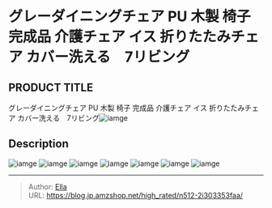 # グレーダイニングチェア PU 木製 椅子 完成品 介護チェア イス 折りたたみチェア カバー洗える　7リビング


## PRODUCT TITLE 

グレーダイニングチェア PU 木製 椅子 完成品 介護チェア イス 折りたたみチェア カバー洗える　7リビング![iamge](https://b2bfiles1.gigab2b.cn/image/wkseller/301/20230330_dbe74073f469aee27d2880ea2b275099.jpg)

## Description











![iamge](https://b2bfiles1.gigab2b.cn/image/wkseller/301/20230330_754fb300bf35bd921a2f82682ec670d0.jpg)
![iamge](https://b2bfiles1.gigab2b.cn/image/wkseller/301/20230330_7f60edf13b021ceb7d8c2aeb286aaf62.jpg)
![iamge](https://b2bfiles1.gigab2b.cn/image/wkseller/301/20230323_cdbab757daf85a3d68552f4a385884c4.jpg)
![iamge](https://b2bfiles1.gigab2b.cn/image/wkseller/301/PP035902/20200212_13e79d2f145fd175aa9f09356f664de6.jpg)
![iamge](https://b2bfiles1.gigab2b.cn/image/wkseller/301/PP035902/20200212_67f02f6c52a74add15ca42d3a2f6ea5e.jpg)
![iamge](https://b2bfiles1.gigab2b.cn/image/wkseller/301/20230330_a1caa5e7371054c81700a274c7e04982.jpg)
![iamge](https://b2bfiles1.gigab2b.cn/image/wkseller/301/20230330_bcc614aa1027449e6ff17ed4e1e84bee.jpg)


---

> Author: [Ella](https://blog.jp.amzshop.net/)  
> URL: https://blog.jp.amzshop.net/high_rated/n512-2i303353faa/  

